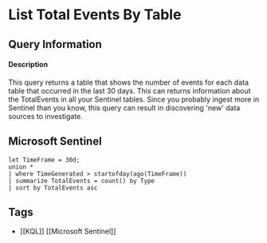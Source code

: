 # List Total Events By Table
## Query Information
#### Description
This query returns a table that shows the number of events for each data table that occurred in the last 30 days. This can returns information about the TotalEvents in all your Sentinel tables. Since you probably ingest more in Sentinel than you know, this query can result in discovering 'new' data sources to investigate.
## Microsoft Sentinel
```kusto
let TimeFrame = 30d;
union *
| where TimeGenerated > startofday(ago(TimeFrame))
| summarize TotalEvents = count() by Type
| sort by TotalEvents asc  
```
## Tags
- [[KQL]] [[Microsoft Sentinel]]